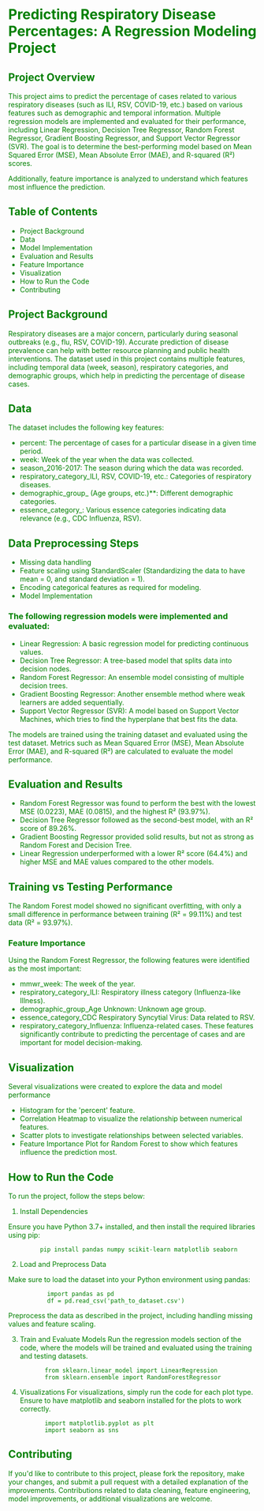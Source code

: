 # <FONT COLOR='GREEN'> Predicting Respiratory Disease Percentages: A Regression Modeling Project
## Project Overview

This project aims to predict the percentage of cases related to various respiratory diseases (such as ILI, RSV, COVID-19, etc.) based on various features such as demographic and temporal information. Multiple regression models are implemented and evaluated for their performance, including Linear Regression, Decision Tree Regressor, Random Forest Regressor, Gradient Boosting Regressor, and Support Vector Regressor (SVR). The goal is to determine the best-performing model based on Mean Squared Error (MSE), Mean Absolute Error (MAE), and R-squared (R²) scores.

Additionally, feature importance is analyzed to understand which features most influence the prediction.

## Table of Contents

* Project Background
* Data
* Model Implementation
* Evaluation and Results
* Feature Importance
* Visualization
* How to Run the Code
* Contributing
  
## Project Background
Respiratory diseases are a major concern, particularly during seasonal outbreaks (e.g., flu, RSV, COVID-19). Accurate prediction of disease prevalence can help with better resource planning and public health interventions. The dataset used in this project contains multiple features, including temporal data (week, season), respiratory categories, and demographic groups, which help in predicting the percentage of disease cases.

## Data

The dataset includes the following key features:

* percent: The percentage of cases for a particular disease in a given time period.
* week: Week of the year when the data was collected.
* season_2016-2017: The season during which the data was recorded.
* respiratory_category_ILI, RSV, COVID-19, etc.: Categories of respiratory diseases.
* demographic_group_ (Age groups, etc.)**: Different demographic categories.
* essence_category_: Various essence categories indicating data relevance (e.g., CDC Influenza, RSV).
  
## Data Preprocessing Steps

* Missing data handling
* Feature scaling using StandardScaler (Standardizing the data to have mean = 0, and standard deviation = 1).
* Encoding categorical features as required for modeling.
* Model Implementation

### The following regression models were implemented and evaluated:

* Linear Regression: A basic regression model for predicting continuous values.
* Decision Tree Regressor: A tree-based model that splits data into decision nodes.
* Random Forest Regressor: An ensemble model consisting of multiple decision trees.
* Gradient Boosting Regressor: Another ensemble method where weak learners are added sequentially.
* Support Vector Regressor (SVR): A model based on Support Vector Machines, which tries to find the hyperplane that best fits the data.
  
The models are trained using the training dataset and evaluated using the test dataset. Metrics such as Mean Squared Error (MSE), Mean Absolute Error (MAE), and R-squared (R²) are calculated to evaluate the model performance.

## Evaluation and Results

* Random Forest Regressor was found to perform the best with the lowest MSE (0.0223), MAE (0.0815), and the highest R² (93.97%).
* Decision Tree Regressor followed as the second-best model, with an R² score of 89.26%.
* Gradient Boosting Regressor provided solid results, but not as strong as Random Forest and Decision Tree.
* Linear Regression underperformed with a lower R² score (64.4%) and higher MSE and MAE values compared to the other models.
  
## Training vs Testing Performance

The Random Forest model showed no significant overfitting, with only a small difference in performance between training (R² = 99.11%) and test data (R² = 93.97%).

### Feature Importance
Using the Random Forest Regressor, the following features were identified as the most important:

* mmwr_week: The week of the year.
* respiratory_category_ILI: Respiratory illness category (Influenza-like Illness).
* demographic_group_Age Unknown: Unknown age group.
* essence_category_CDC Respiratory Syncytial Virus: Data related to RSV.
* respiratory_category_Influenza: Influenza-related cases.
These features significantly contribute to predicting the percentage of cases and are important for model decision-making.

## Visualization
Several visualizations were created to explore the data and model performance

* Histogram  for the 'percent' feature.
* Correlation Heatmap to visualize the relationship between numerical features.
* Scatter plots to investigate relationships between selected variables.
* Feature Importance Plot for Random Forest to show which features influence the prediction most.

## How to Run the Code
To run the project, follow the steps below:

1. Install Dependencies
   
Ensure you have Python 3.7+ installed, and then install the required libraries using pip:

             pip install pandas numpy scikit-learn matplotlib seaborn 

2. Load and Preprocess Data

Make sure to load the dataset into your Python environment using pandas:


               import pandas as pd
               df = pd.read_csv('path_to_dataset.csv')

Preprocess the data as described in the project, including handling missing values and feature scaling.

3. Train and Evaluate Models
Run the regression models section of the code, where the models will be trained and evaluated using the training and testing datasets.

              from sklearn.linear_model import LinearRegression
              from sklearn.ensemble import RandomForestRegressor

4. Visualizations
For visualizations, simply run the code for each plot type. Ensure to have matplotlib and seaborn installed for the plots to work correctly.

              import matplotlib.pyplot as plt
              import seaborn as sns

## Contributing
If you'd like to contribute to this project, please fork the repository, make your changes, and submit a pull request with a detailed explanation of the improvements. Contributions related to data cleaning, feature engineering, model improvements, or additional visualizations are welcome.
